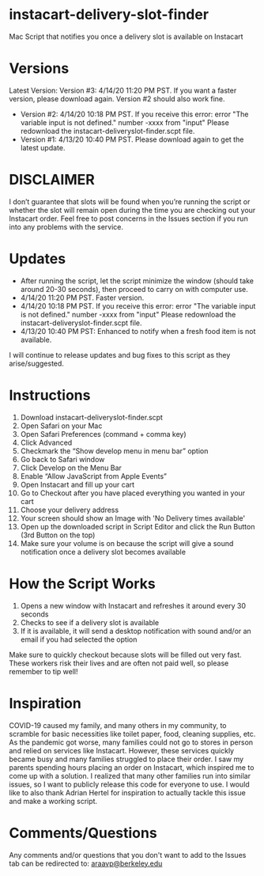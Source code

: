 # instacart-delivery-slot-finder
Mac Script that notifies you once a delivery slot is available on Instacart

# Versions
Latest Version: Version #3: 4/14/20 11:20 PM PST. If you want a faster version, please download again. Version #2 should also work fine.

- Version #2: 4/14/20 10:18 PM PST. If you receive this error: error "The variable input is not defined." number -xxxx from "input" Please redownload the instacart-deliveryslot-finder.scpt file.
- Version #1: 4/13/20 10:40 PM PST. Please download again to get the latest update.

# DISCLAIMER
I don’t guarantee that slots will be found when you’re running the script or whether the slot will remain open during the time you are checking out your Instacart order. Feel free to post concerns in the Issues section if you run into any problems with the service.

# Updates
- After running the script, let the script minimize the window (should take around 20-30 seconds), then proceed to carry on with computer use. 
- 4/14/20 11:20 PM PST. Faster version.
- 4/14/20 10:18 PM PST. If you receive this error: error "The variable input is not defined." number -xxxx from "input" Please redownload the instacart-deliveryslot-finder.scpt file.
- 4/13/20 10:40 PM PST: Enhanced to notify when a fresh food item is not available.

I will continue to release updates and bug fixes to this script as they arise/suggested.

# Instructions
1. Download instacart-deliveryslot-finder.scpt
2. Open Safari on your Mac
3. Open Safari Preferences (command + comma key)
4. Click Advanced
5. Checkmark the “Show develop menu in menu bar” option
6. Go back to Safari window
7. Click Develop on the Menu Bar
8. Enable “Allow JavaScript from Apple Events”
9. Open Instacart and fill up your cart
10. Go to Checkout after you have placed everything you wanted in your cart
11. Choose your delivery address
12. Your screen should show an Image with 'No Delivery times available'
13. Open up the downloaded script in Script Editor and click the Run Button (3rd Button on the top)
14. Make sure your volume is on because the script will give a sound notification once a delivery slot becomes available


# How the Script Works
1. Opens a new window with Instacart and refreshes it around every 30 seconds
2. Checks to see if a delivery slot is available
3. If it is available, it will send a desktop notification with sound and/or an email if you had selected the option

Make sure to quickly checkout because slots will be filled out very fast. These workers risk their lives and are often not paid well, so please remember to tip well!


# Inspiration
COVID-19 caused my family, and many others in my community, to scramble for basic necessities like toilet paper, food, cleaning supplies, etc. As the pandemic got worse, many families could not go to stores in person and relied on services like Instacart. However, these services quickly became busy and many families struggled to place their order. I saw my parents spending hours placing an order on Instacart, which inspired me to come up with a solution. I realized that many other families run into similar issues, so I want to publicly release this code for everyone to use. I would like to also thank Adrian Hertel for inspiration to actually tackle this issue and make a working script.


# Comments/Questions
Any comments and/or questions that you don't want to add to the Issues tab can be redirected to: araavp@berkeley.edu
